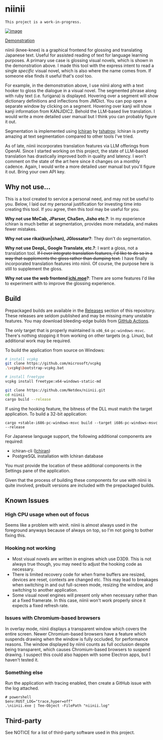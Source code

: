 # niinii
`This project is a work-in-progress.`

[![image](https://i.imgur.com/9sDcn8v.png)](https://www.youtube.com/watch?v=Ap2jXEkhURM)

[Demonstration](https://www.youtube.com/watch?v=Ap2jXEkhURM)

niinii (knee-knee) is a graphical frontend for glossing and translating Japanese
text. Useful for assisted reading of text for language learning purposes. A
primary use case is glossing visual novels, which is shown in the demonstration
above. I made this tool with the express intent to read a single *specific*
visual novel, which is also where the name comes from. If someone else finds it
useful that's cool too.

For example, in the demonstration above, I use niinii along with a text hooker
to gloss the dialogue in a visual novel. The segmented phrase along with ruby
text (i.e. furigana) is displayed. Hovering over a segment will show dictionary
definitions and inflections from JMDict. You can pop open a separate window by
clicking on a segment. Hovering over kanji will show kanji information from
KANJIDIC2. Behold the LLM-based live translation. I would write a more detailed
user manual but I think you can probably figure it out.

Segmentation is implemented using
[Ichiran](https://github.com/tshatrov/ichiran) by
[tshatrov](https://github.com/tshatrov). Ichiran is pretty amazing at text 
segmentation compared to other tools I've tried.

As of late, niinii incorporates translation features via LLM offerings from
OpenAI. Since I started working on this project, the state of LLM-based
translation has drastically improved both in quality and latency. I won't
comment on the state of the art here since it changes on a monthly cadence.
Again, I would write a more detailed user manual but you'll figure it out.
Bring your own API key.

## Why not use...
This is a tool created to service a personal need, and may not be useful to you.
Below, I laid out my personal justification for investing time into creating
this tool. If you agree, then this tool may be useful for you.

**Why not use MeCab, JParser, ChaSen, Jisho etc.?**: In my experience ichiran is
much better at segmentation, provides more metadata, and makes fewer mistakes.

**Why not use rikai(kun|chan), JGlossator?**: They don't do segmentation.

**Why not use DeepL, Google Translate, etc.?**: I want a gloss, not a
translation tool. ~~If I ever integrate translation features, I'd like to do so in
a way that supplements the gloss rather than dumping text.~~ I have finally
incorporated translation features into niinii. Of course, the purpose here is
still to supplement the gloss.

**Why not use the web frontend [ichi.moe](https://ichi.moe)?**: 
There are some features I'd like to experiment with to improve the glossing
experience.

## Build
Prepackaged builds are available in the
[Releases](https://github.com/Netdex/niinii/releases) section of this
repository. These releases are seldom published and may be missing many unstable features. You may download bleeding-edge builds from [GitHub Actions](https://github.com/Netdex/niinii/actions).

The only target that is properly maintained is `x86_64-pc-windows-msvc`. There's
nothing stopping it from working on other targets (e.g. Linux), but additional
work may be required.

To build the application from source on Windows:
```bash
# install vcpkg
git clone https://github.com/microsoft/vcpkg
.\vcpkg\bootstrap-vcpkg.bat

# install freetype
vcpkg install freetype:x64-windows-static-md

git clone https://github.com/Netdex/niinii.git
cd niinii
cargo build --release
```

If using the hooking feature, the bitness of the DLL must match the target
application. To build a 32-bit application:
```
cargo +stable-i686-pc-windows-msvc build --target i686-pc-windows-msvc --release
```

For Japanese language support, the following additional components are required:
- ichiran-cli ([Ichiran](https://github.com/tshatrov/ichiran))
- PostgreSQL installation with Ichiran database

You must provide the location of these additional components in the Settings
pane of the application.

Given that the process of building these components for use with niinii is quite
involved, prebuilt versions are included with the prepackaged builds.

## Known Issues
### High CPU usage when out of focus
Seems like a problem with winit. niinii is almost always used in the foreground
anyways because of always on top, so I'm not going to bother fixing this.

### Hooking not working
- Most visual novels are written in engines which use D3D9. This is not always
  true though, you may need to adjust the hooking code as necessary.
- There is limited recovery code for when frame buffers are resized, devices
  are reset, contexts are changed etc. This may lead to breakages when
  switching in and out full-screen mode, resizing the window, and switching to
  another application.
- Some visual novel engines will present only when necessary rather than at a
  fixed framerate. In this case, niinii won't work properly since it expects a
  fixed refresh rate.

### Issues with Chromium-based browsers
In overlay mode, niinii displays a transparent window which covers the entire
screen. Newer Chromium-based browsers have a feature which suspends drawing
when the window is fully occluded, for performance reasons. The window
displayed by niinii counts as full occlusion despite being transparent, which
causes Chromium-based browsers to suspend drawing. I suspect this could also
happen with some Electron apps, but I haven't tested it.

### Something else
Run the application with tracing enabled, then create a GitHub issue with the log attached.
```pwsh
# powershell
$env:RUST_LOG="trace,hyper=off"
.\niinii.exe | Tee-Object -FilePath "niinii.log"
```

## Third-party
See NOTICE for a list of third-party software used in this project.
